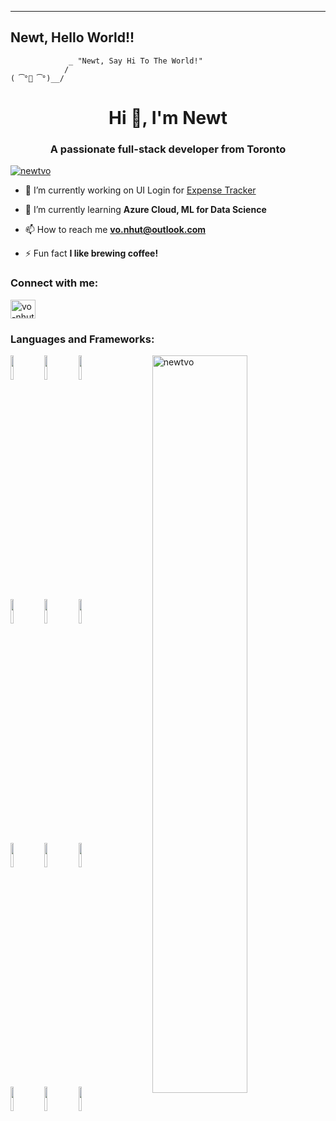 

<!--
**newtvo/newtvo** is a ✨ _special_ ✨ repository because its `README.md` (this file) appears on your GitHub profile.
Keep updating for everyday
-->

----------------------------------------
Newt, Hello World!!
----------------------------------------
                 _ "Newt, Say Hi To The World!"
                / 
    ( ͡°👅 ͡°)__/
    
<h1 align="center">Hi 👋, I'm Newt</h1>
<h3 align="center">A passionate full-stack developer from Toronto</h3>

<!--<p align="left"> <img src="https://komarev.com/ghpvc/?username=newtvo&label=Profile%20views&color=0e75b6&style=flat" alt="newtvo" /> </p>-->

<p align="left"> <a href="https://github.com/ryo-ma/github-profile-trophy"><img src="https://github-profile-trophy.vercel.app/?username=newtvo" alt="newtvo" /></a> </p>

- 🔭 I’m currently working on UI Login for [Expense Tracker](https://thawing-wildwood-12359.herokuapp.com/)

- 🌱 I’m currently learning **Azure Cloud, ML for Data Science**

- 📫 How to reach me **vo.nhut@outlook.com**

- ⚡ Fun fact **I like brewing coffee!**

<p align="left">
<h3 align="left">Connect with me:</h3>
<a href="https://linkedin.com/in/vo-nhut" target="blank"><img align="center" src="https://cdn.jsdelivr.net/npm/simple-icons@3.0.1/icons/linkedin.svg" alt="vo-nhut" height="30" width="40" /></a>
</p>


<!--<p>&nbsp;<img align="center" src="https://github-readme-stats.vercel.app/api?username=newtvo&show_icons=true" alt="newtvo" /></p>-->

### Languages and Frameworks:

<p>
  <a href="https://github.com/newtvo">
    <img width="55%" align="right" alt="newtvo" src="https://github-readme-stats.vercel.app/api?username=newtvo&show_icons=true&hide_border=true&theme=buefy" />
  </a>
  <code><img width="10%" src="https://www.vectorlogo.zone/logos/w3_html5/w3_html5-ar21.svg"></code>
  <code><img width="10%" src="https://www.vectorlogo.zone/logos/netlifyapp_watercss/netlifyapp_watercss-ar21.svg"></code>
  <code><img width="10%" src="https://www.vectorlogo.zone/logos/javascript/javascript-ar21.svg"></code>
  <br />
  <code><img width="10%" src="https://www.vectorlogo.zone/logos/nodejs/nodejs-ar21.svg"></code>
  <code><img width="10%" src="https://www.vectorlogo.zone/logos/mongodb/mongodb-ar21.svg"></code>
  <code><img width="10%" src="https://www.vectorlogo.zone/logos/firebase/firebase-ar21.svg"></code>
  <br />
  <code><img width="10%" src="https://www.vectorlogo.zone/logos/reactjs/reactjs-ar21.svg"></code>
  <code><img width="10%" src="https://www.vectorlogo.zone/logos/microsoft_azure/microsoft_azure-ar21.svg"></code>
  <code><img width="10%" src="https://www.vectorlogo.zone/logos/socketio/socketio-ar21.svg"></code> 
  <br />
  <code><img width="10%" src="https://www.vectorlogo.zone/logos/git-scm/git-scm-ar21.svg"></code>
  <code><img width="10%" src="https://www.vectorlogo.zone/logos/npmjs/npmjs-ar21.svg"></code>
  <code><img width="10%" src="https://www.vectorlogo.zone/logos/yarnpkg/yarnpkg-ar21.svg"></code>
</p>


<!--📫  **_Check out my social media_**: 
  - 🔗 [LinkedIn](https://www.linkedin.com/in/vo-nhut/)
  - 📷 [Instagram](https://www.instagram.com/_newtvo_/)
 
📃 **Visit my portfolio**
  - ✉️ [My personal website](https://newtvo-dev.web.app/)
  
 ██████░░░░ 60%	 **in  JS** <br/>
 ███████░░░ 71%  **in CSS**
  
 ✅ What I have achieved so far:
  - JavaScript:
   1. Recursion
   2. Closures
   3. Loops
  - ES6:
   1. Arrow Functions
  - Functional Methods:
   1. .Map
   2. .Filter
   3. .Reduce
   -->
